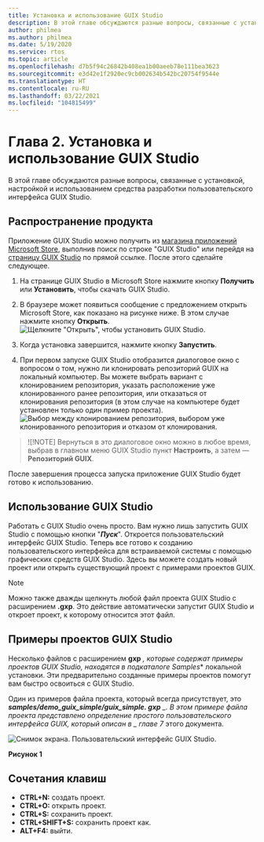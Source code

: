 ```yaml
---
title: Установка и использование GUIX Studio
description: В этой главе обсуждаются разные вопросы, связанные с установкой, настройкой и использованием средства разработки пользовательского интерфейса GUIX Studio.
author: philmea
ms.author: philmea
ms.date: 5/19/2020
ms.service: rtos
ms.topic: article
ms.openlocfilehash: d7b5f94c26842b408ea1b00aeeb78e111bea3623
ms.sourcegitcommit: e3d42e1f2920ec9cb002634b542bc20754f9544e
ms.translationtype: HT
ms.contentlocale: ru-RU
ms.lasthandoff: 03/22/2021
ms.locfileid: "104815499"
---
```

# <a name="chapter-2-installation-and-use-of-guix-studio"></a>Глава 2. Установка и использование GUIX Studio

В этой главе обсуждаются разные вопросы, связанные с установкой, настройкой и использованием средства разработки пользовательского интерфейса GUIX Studio. 

## <a name="product-distribution"></a>Распространение продукта

Приложение GUIX Studio можно получить из [магазина приложений Microsoft Store](https://microsoft.com/store/apps), выполнив поиск по строке "GUIX Studio" или перейдя на [страницу GUIX Studio](https://www.microsoft.com/p/azure-rtos-guix-studio/9pbm1k1r7q0f?activetab=pivot:overviewtab) по прямой ссылке. После этого сделайте следующее.

1. На странице GUIX Studio в Microsoft Store нажмите кнопку **Получить** или **Установить**, чтобы скачать GUIX Studio.

1. В браузере может появиться сообщение с предложением открыть Microsoft Store, как показано на рисунке ниже. В этом случае нажмите кнопку **Открыть**.
![Щелкните "Открыть", чтобы установить GUIX Studio.](./media/guix-studio/open-ms-store.png)

1. Когда установка завершится, нажмите кнопку **Запустить**.

1. При первом запуске GUIX Studio отобразится диалоговое окно с вопросом о том, нужно ли клонировать репозиторий GUIX на локальный компьютер. Вы можете выбрать вариант с клонированием репозитория, указать расположение уже клонированного ранее репозитория, или отказаться от клонирования репозитория (в этом случае на компьютере будет установлен только один пример проекта).
![Выбор между клонированием репозитория, выбором уже клонированного репозитория и отказом от клонирования.](./media/guix-studio/clone-repo.png)

> ![!NOTE]
> Вернуться в это диалоговое окно можно в любое время, выбрав в главном меню GUIX Studio пункт **Настроить**, а затем — **Репозиторий GUIX**.

После завершения процесса запуска приложение GUIX Studio будет готово к использованию.

## <a name="using-guix-studio"></a>Использование GUIX Studio

Работать с GUIX Studio очень просто. Вам нужно лишь запустить GUIX Studio с помощью кнопки "***Пуск***". Откроется пользовательский интерфейс GUIX Studio. Теперь все готово к созданию пользовательского интерфейса для встраиваемой системы с помощью графических средств GUIX Studio. Здесь вы можете создать новый проект или открыть существующий проект с примерами проектов GUIX.

> [!NOTE]
> Можно также дважды щелкнуть любой файл проекта GUIX Studio с расширением **.gxp**. Это действие автоматически запустит GUIX Studio и откроет проект, к которому относится этот файл.

## <a name="guix-studio-project-samples"></a>Примеры проектов GUIX Studio

Несколько файлов с расширением **gxp** _, которые содержат примеры проектов GUIX Studio, находятся в подкаталоге_ *_Samples_** локальной установки. Эти предварительно созданные примеры проектов помогут вам быстро освоиться с GUIX Studio.

Один из примеров файла проекта, который всегда присутствует, это ***samples/demo_guix_simple/guix_simple. gxp** _. В этом примере файла проекта представлено определение простого пользовательского интерфейса GUIX, который описан в _ *_главе 7_** этого документа.

![Снимок экрана. Пользовательский интерфейс GUIX Studio.](./media/guix-studio/image_10.png)

**Рисунок 1**

## <a name="keyboard-shortcuts"></a>Сочетания клавиш

- **CTRL+N:** создать проект.
- **CTRL+O:** открыть проект.
- **CTRL+S:** сохранить проект.
- **CTRL+SHIFT+S:** сохранить проект как.
- **ALT+F4:** выйти.

